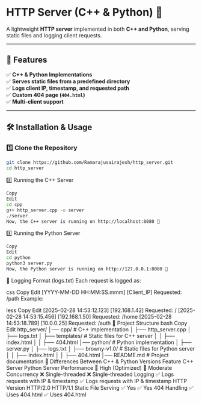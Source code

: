 # HTTP Server (C++ & Python) 🚀

A lightweight **HTTP server** implemented in both **C++ and Python**, serving static files and logging client requests.

---

## 📌 Features
✅ **C++ & Python Implementations**  
✅ **Serves static files from a predefined directory**  
✅ **Logs client IP, timestamp, and requested path**  
✅ **Custom 404 page (`404.html`)**  
✅ **Multi-client support**  

---

## 🛠️ Installation & Usage

### **1️⃣ Clone the Repository**
```sh
git clone https://github.com/Ramarajusairajesh/http_server.git
cd http_server
```
2️⃣ Running the C++ Server
```sh
Copy
Edit
cd cpp
g++ http_server.cpp -o server
./server
Now, the C++ server is running on http://localhost:8080 🎉
```

3️⃣ Running the Python Server
```sh
Copy
Edit
cd python
python3 server.py
Now, the Python server is running on http://127.0.0.1:8080 🎉
```

📜 Logging Format (logs.txt)
Each request is logged as:

css
Copy
Edit
[YYYY-MM-DD HH:MM:SS.mmm] [Client_IP] Requested: /path
Example:

less
Copy
Edit
[2025-02-28 14:53:12.123] [192.168.1.42] Requested: /
[2025-02-28 14:53:15.456] [192.168.1.50] Requested: /home
[2025-02-28 14:53:18.789] [10.0.0.25] Requested: /auth
📂 Project Structure
bash
Copy
Edit
http_server/
│── cpp/              # C++ implementation
│   ├── http_server.cpp
│   ├── logs.txt
│   ├── templates/    # Static files for C++ server
│   │   ├── index.html
│   │   ├── 404.html
│── python/           # Python implementation
│   ├── server.py
│   ├── logs.txt
│   ├── browny-v1.0/  # Static files for Python server
│   │   ├── index.html
│   │   ├── 404.html
│── README.md         # Project documentation
🔄 Differences Between C++ & Python Versions
Feature	C++ Server	Python Server
Performance	🚀 High (Optimized)	🐍 Moderate
Concurrency	❌ Single-threaded	❌ Single-threaded
Logging	✅ Logs requests with IP & timestamp	✅ Logs requests with IP & timestamp
HTTP Version	HTTP/2.0	HTTP/1.1
Static File Serving	✅ Yes	✅ Yes
404 Handling	✅ Uses 404.html	✅ Uses 404.html
